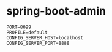 # spring-boot-admin

```
PORT=8099
PROFILE=default
CONFIG_SERVER_HOST=localhost
CONFIG_SERVER_PORT=8888
```
